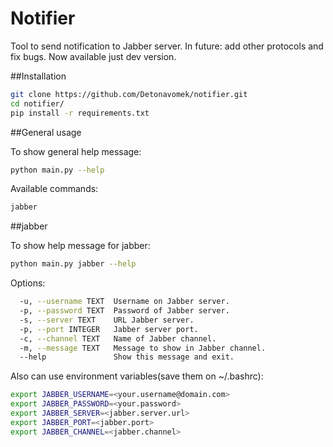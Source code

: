 # Notifier

Tool to send notification to Jabber server. In future: add other protocols and fix bugs.
Now available just dev version.

##Installation

```bash
git clone https://github.com/Detonavomek/notifier.git
cd notifier/
pip install -r requirements.txt
```

##General usage

To show general help message:
```bash
python main.py --help
```

Available commands:
```bash
jabber
```

##jabber

To show help message for jabber:
```bash
python main.py jabber --help
```

Options:
```bash
  -u, --username TEXT  Username on Jabber server.
  -p, --password TEXT  Password of Jabber server.
  -s, --server TEXT    URL Jabber server.
  -p, --port INTEGER   Jabber server port.
  -c, --channel TEXT   Name of Jabber channel.
  -m, --message TEXT   Message to show in Jabber channel.
  --help               Show this message and exit.
```

Also can use environment variables(save them on ~/.bashrc):
```bash
export JABBER_USERNAME=<your.username@domain.com>
export JABBER_PASSWORD=<your.password>
export JABBER_SERVER=<jabber.server.url>
export JABBER_PORT=<jabber.port>
export JABBER_CHANNEL=<jabber.channel>
```
